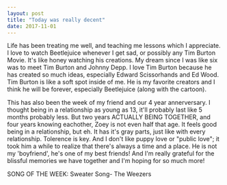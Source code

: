 ```yaml
---
layout: post
title: "Today was really decent"
date: 2017-11-01
--- 
```


 Life has been treating me well, and teaching me lessons  which I appreciate. I love to watch Beetlejuice whenever I get sad, or possibly any Tim Burton Movie. It's like honey watching his creations. My dream since I was like six was to meet Tim Burton and Johnny Depp. I love Tim Burton because he has created so much ideas, especially Edward Scissorhands and Ed Wood. Tim Burton is like a soft spot inside of me. He is my favorite creators and I think he will be forever, especially Beetlejuice (along with the cartoon).
 
 This has also been the week of my friend and our 4 year annerversary. I thought being in a relationship as young as 13, it'll probably last like 5 months probably less. But two years ACTUALLY BEING TOGETHER, and four years knowing eachother, Zoey is not even half that age. It feels good being in a relationship, but eh. It has it's gray parts, just like with every relationship. Tolerence is key. And I don't like puppy love or "public love"; it took him a while to realize that there's always a time and a place. He is not my 'boyfriend', he's one of my best friends! And I'm really grateful for the blissful memories we have together and I'm hoping for so much more!
 
 SONG OF THE WEEK: Sweater Song- The Weezers 
     
